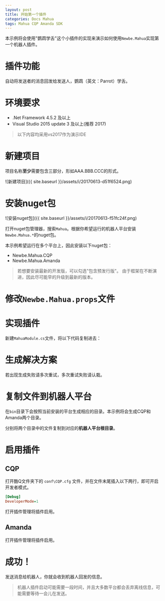 ```yaml
---
layout: post
title: 开始第一个插件
categories: Docs Mahua
tags: Mahua CQP Amanda SDK
---
```


本示例将会使用"鹦鹉学舌"这个小插件的实现来演示如何使用`Newbe.Mahua`实现第一个机器人插件。

# 插件功能

自动将发送者的消息回发给发送人，鹦鹉（英文：Parrot）学舌。

# 环境要求

- .Net Framework 4.5.2 及以上
- Visual Studio 2015 update 3 及以上(推荐 2017)

> 以下内容均采用vs2017作为演示IDE

# 新建项目

项目名称**至少**需要包含三部分，形如AAA.BBB.CCC的形式。

![新建项目]({{ site.baseurl }}/assets/i/20170613-d51f6524.png)

# 安装nuget包

![安装nuget包]({{ site.baseurl }}/assets/i/20170613-f51fc24f.png)

打开nuget包管理器，搜索`Mahua`。根据你希望运行的机器人平台安装`Newbe.Mahua.*`的nuget包。

本示例希望运行在多个平台上，因此安装以下nuget包：

- Newbe.Mahua.CQP
- Newbe.Mahua.Amanda

> 若想要安装最新的开发版，可以勾选"包含预发行版"。 由于框架在不断演进，因此尽可能早的升级到最新的版本。

# 修改`Newbe.Mahua.props`文件

<script src="https://git.oschina.net/yks/codes/0omx6wku19evcg5ibj3hs51/widget_preview?title=Newbe.Mahua.props.xml">
</script>

# 实现插件

新建`MahuaModule.cs`文件，将以下代码复制进去：

<script src="https://git.oschina.net/yks/codes/kgvczq07t3wudbo9p2xms86/widget_preview?title=Newbe.Mahua.Plugins.Parrot.cs">
</script>

# 生成解决方案

若出现生成失败请多次重试，多次重试失败请认栽。

# 复制文件到机器人平台

在`bin`目录下会按照当前安装的平台生成相应的目录。本示例将会生成CQP和Amanda两个目录。

分别将两个目录中的文件复制到对应的**机器人平台根目录**。

# 启用插件

## CQP

打开酷Q文件夹下的 `conf\CQP.cfg` 文件，并在文件末尾插入以下两行，即可开启开发者模式。

```ini
[Debug]
DeveloperMode=1
```

打开插件管理将插件启用。

## Amanda

打开插件管理将插件启用。

# 成功！

发送消息给机器人，你就会收到机器人回发的信息。

> 机器人插件启动可能需要一段时间，并且大多数平台都会丢弃离线信息，可能需要等待一会儿在发送。
